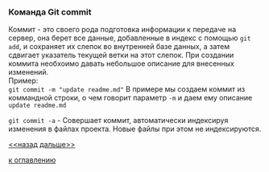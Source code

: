 ### Команда Git commit  

Коммит - это своего рода подготовка информации к передаче на сервер, она берет все данные, добавленные в индекс с помощью `git add`, и сохраняет их слепок во внутренней базе данных, а затем сдвигает указатель текущей ветки на этот слепок. При создании коммита необхоимо давать небольшое описание для внесенных изменений.  
Пример:  
`git commit -m "update readme.md"`
В примере мы создаем коммит из коммандной строки, о чем говорит параметр `-m` и даем ему описание `update readme.md`  

`git commit -a` - Совершает коммит, автоматически индексируя изменения в файлах проекта. Новые файлы при этом не индексируются.  

[<<назад](./gitadd.md)     [дальше>>](./gitremoteadd.md)  




[к оглавлению](./readme.md)